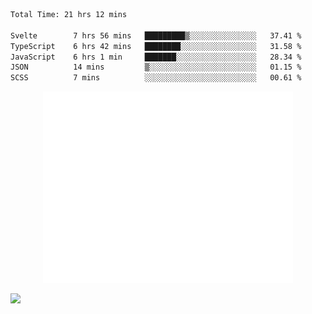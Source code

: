 
 <!--START_SECTION:waka-->
```txt
Total Time: 21 hrs 12 mins

Svelte        7 hrs 56 mins   █████████▒░░░░░░░░░░░░░░░   37.41 %
TypeScript    6 hrs 42 mins   ████████░░░░░░░░░░░░░░░░░   31.58 %
JavaScript    6 hrs 1 min     ███████░░░░░░░░░░░░░░░░░░   28.34 %
JSON          14 mins         ▒░░░░░░░░░░░░░░░░░░░░░░░░   01.15 %
SCSS          7 mins          ░░░░░░░░░░░░░░░░░░░░░░░░░   00.61 %
```


<p align="center"><img src="/github-metrics.svg" alt="Metrics" width="400"></p>

<!--END_SECTION:waka-->


![](https://komarev.com/ghpvc/?username=Abhishek9503)
